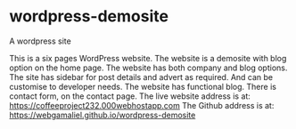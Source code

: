 # wordpress-demosite
A wordpress site


This is a six pages WordPress website.
The website is a demosite with blog option on the home page.
The website has both company and blog options.
The site has sidebar for post details and advert as required.
And can be customise to developer needs.
The website has functional blog. There is contact form, on the contact page. 
The live website address is at: https://coffeeproject232.000webhostapp.com
The Github address is at: https://webgamaliel.github.io/wordpress-demosite
